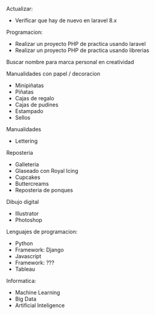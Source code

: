 Actualizar:
- Verificar que hay de nuevo en laravel 8.x

Programacion:
- Realizar un proyecto PHP de practica usando laravel
- Realizar un proyecto PHP de practica usando librerias 

Buscar nombre para marca personal en creatividad

Manualidades con papel / decoracion
- Minipiñatas
- Piñatas
- Cajas de regalo
- Cajas de pudines
- Estampado
- Sellos

Manualidades
- Lettering

Reposteria
- Galleteria
- Glaseado con Royal Icing
- Cupcakes
- Buttercreams
- Reposteria de ponques

Dibujo digital
- Illustrator
- Photoshop

Lenguajes de programacion:
- Python
- Framework: Django
- Javascript
- Framework: ???
- Tableau

Informatica:
- Machine Learning
- Big Data
- Artificial Inteligence